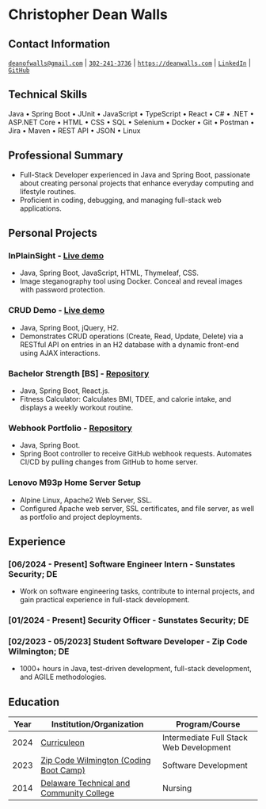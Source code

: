 <!-- <script src="http://code.jquery.com/jquery-1.4.2.min.js"></script> <script> var x = document.getElementsByClassName("site-footer-credits"); setTimeout(() => { x[0].remove(); }, 10); </script> -->

<div class="header-bar"></div>
<link rel="stylesheet" type="text/css" media="all" href="./style.css" />
<script>
    function downloadAsPDF() {
        window.location.href = 'resume.pdf';
    }
</script>
<meta property="og:title" content="Dean-Walls-Public-Portfolio" />

<!-- <button onclick="downloadAsPDF()">Download Resume As PDF</button> -->

# Christopher Dean Walls
## Contact Information
[`deanofwalls@gmail.com`](mailto:deanofwalls@gmail.com) | [`302-241-3736`](tel:+1-302-241-3736) | [`https://deanwalls.com`](https://deanwalls.com) | [`LinkedIn`](https://www.linkedin.com/in/deanofwalls/) | [`GitHub`](https://github.com/deanOfWalls)

## Technical Skills
Java &bull; Spring Boot &bull; JUnit &bull; JavaScript &bull; TypeScript &bull; React &bull; C# &bull; .NET &bull; ASP.NET Core &bull; HTML &bull; CSS &bull; SQL &bull; Selenium &bull; Docker &bull; Git &bull; Postman &bull; Jira &bull; Maven &bull; REST API &bull; JSON &bull; Linux

## Professional Summary
* Full-Stack Developer experienced in Java and Spring Boot, passionate about creating personal projects that enhance everyday computing and lifestyle routines.
* Proficient in coding, debugging, and managing full-stack web applications.

## Personal Projects
### InPlainSight - [Live demo](https://inplainsight.deanwalls.com)
* Java, Spring Boot, JavaScript, HTML, Thymeleaf, CSS.
* Image steganography tool using Docker. Conceal and reveal images with password protection.

### CRUD Demo - [Live demo](https://crud_demo.deanwalls.com)
* Java, Spring Boot, jQuery, H2.
* Demonstrates CRUD operations (Create, Read, Update, Delete) via a RESTful API on entries in an H2 database with a dynamic front-end using AJAX interactions.

### Bachelor Strength [BS] - [Repository](https://github.com/deanOfWalls/bachelor.strength)
* Java, Spring Boot, React.js.
* Fitness Calculator: Calculates BMI, TDEE, and calorie intake, and displays a weekly workout routine.

### Webhook Portfolio - [Repository](https://github.com/deanOfWalls/webhook_portfolio)
* Java, Spring Boot.
* Spring Boot controller to receive GitHub webhook requests. Automates CI/CD by pulling changes from GitHub to home server.

### Lenovo M93p Home Server Setup
* Alpine Linux, Apache2 Web Server, SSL.
* Configured Apache web server, SSL certificates, and file server, as well as portfolio and project deployments.

## Experience
### [06/2024 - Present] Software Engineer Intern - Sunstates Security; DE
* Work on software engineering tasks, contribute to internal projects, and gain practical experience in full-stack development.
### [01/2024 - Present] Security Officer - Sunstates Security; DE

### [02/2023 - 05/2023] Student Software Developer - Zip Code Wilmington; DE
* 1000+ hours in Java, test-driven development, full-stack development, and AGILE methodologies.

## Education

| Year | Institution/Organization | Program/Course |
|------|---------------------------|----------------|
| 2024 | [Curriculeon](curriculeon_certificate.pdf) | Intermediate Full Stack Web Development |
| 2023 | [Zip Code Wilmington (Coding Boot Camp)](zipcode.pdf) | Software Development |
| 2014 | [Delaware Technical and Community College](lpnDiploma.pdf) | Nursing |
